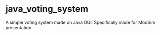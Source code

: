 # java_voting_system
A simple voting system made on Java GUI. Specifically made for ModSim presentation.
